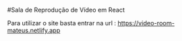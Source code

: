 #Sala de Reprodução de Vídeo em React


Para utilizar o site basta entrar na url : https://video-room-mateus.netlify.app
